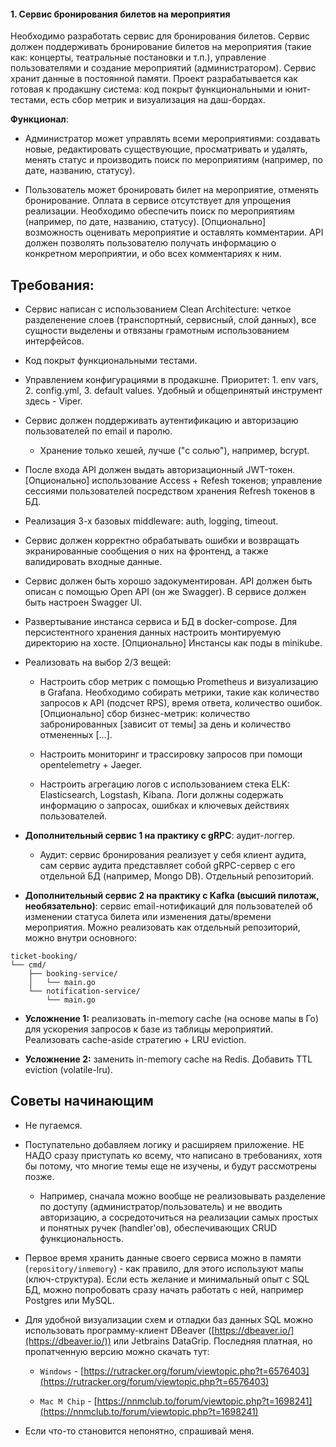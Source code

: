 #### 1. Сервис бронирования билетов на мероприятия

Необходимо разработать сервис для бронирования билетов. Сервис должен поддерживать бронирование билетов на мероприятия (такие как: концерты, театральные постановки и т.п.), управление пользователями и создание мероприятий (администратором). Сервис хранит данные в постоянной памяти. Проект разрабатывается как готовая к продакшну система: код покрыт функциональными и юнит-тестами, есть сбор метрик и визуализация на даш-бордах.

**Функционал**:

- Администратор может управлять всеми мероприятиями: создавать новые, редактировать существующие, просматривать и удалять, менять статус и производить поиск по мероприятиям (например, по дате, названию, статусу).

- Пользователь может бронировать билет на мероприятие, отменять бронирование. Оплата в сервисе отсутствует для упрощения реализации. Необходимо обеспечить поиск по мероприятиям (например, по дате, названию, статусу). [Опционально] возможность оценивать мероприятие и оставлять комментарии. API должен позволять пользователю получать информацию о конкретном мероприятии, и обо всех комментариях к ним.


## Требования:

- Сервис написан с использованием Clean Architecture: четкое разделенение слоев (транспортный, сервисный, слой данных), все сущности выделены и отвязаны грамотным использованием интерфейсов.

- Код покрыт функциональными тестами.

- Управлением конфигурациями в продакшне. Приоритет: 1. env vars, 2. config.yml, 3. default values. Удобный и общепринятый инструмент здесь - Viper.

- Сервис должен поддерживать аутентификацию и авторизацию пользователей по email и паролю.

  - Хранение только хешей, лучше ("с солью"), например, bcrypt.

- После входа API должен выдать авторизационный JWT-токен. [Опционально] использование Access + Refesh токенов; управление сессиями пользователей посредством хранения Refresh токенов в БД.

- Реализация 3-х базовых middleware: auth, logging, timeout.

- Сервис должен корректно обрабатывать ошибки и возвращать экранированные сообщения о них на фронтенд, а также валидировать входные данные.

- Сервис должен быть хорошо задокументирован. API должен быть описан с помощью Open API (он же Swagger). В сервисе должен быть настроен Swagger UI.

- Развертывание инстанса сервиса и БД в docker-compose. Для персистентного хранения данных настроить монтируемую директорию на хосте. [Опционально] Инстансы как поды в minikube.

- Реализовать на выбор 2/3 вещей:

  - Настроить сбор метрик с помощью Prometheus и визуализацию в Grafana. Необходимо собирать метрики, такие как количество запросов к API (подсчет RPS), время ответа, количество ошибок. [Опционально] сбор бизнес-метрик: количество забронированных [зависит от темы] за день и количество отмененных [...].

  - Настроить мониторинг и трассировку запросов при помощи opentelemetry + Jaeger.

  - Настроить агрегацию логов с использованием стека ELK: Elasticsearch, Logstash, Kibana. Логи должны содержать информацию о запросах, ошибках и ключевых действиях пользователей.

- **Дополнительный сервис 1 на практику с gRPC**: аудит-логгер.

  - Аудит: сервис бронирования реализует у себя клиент аудита, сам сервис аудита представляет собой gRPC-сервер c его отдельной БД (например, Mongo DB). Отдельный репозиторий.

- **Дополнительный сервис 2 на практику с Kafka (высший пилотаж, необязательно)**: сервис email-нотификаций для пользователей об изменении статуса билета или изменения даты/времени мероприятия. Можно реализовать как отдельный репозиторий, можно внутри основного:

```Plain Text
ticket-booking/
└── cmd/
    ├── booking-service/
    │   └── main.go
    └── notification-service/
        └── main.go
```




- **Усложнение 1:** реализовать in-memory cache (на основе мапы в Го) для ускорения запросов к базе из таблицы мероприятий. Реализовать cache-aside стратегию + LRU eviction.

- **Усложнение 2:** заменить in-memory cache на Redis. Добавить TTL eviction (volatile-lru).







## Советы начинающим

- Не пугаемся.

- Поступательно добавляем логику и расширяем приложение. НЕ НАДО сразу приступать ко всему, что написано в требованиях, хотя бы потому, что многие темы еще не изучены, и будут рассмотрены позже.

  - Например, сначала можно вообще не реализовывать разделение по доступу (администратор/пользователь) и не вводить авторизацию, а сосредоточиться на реализации самых простых и понятных ручек (handler'ов), обеспечивающих CRUD функциональность.

- Первое время хранить данные своего сервиса можно в памяти (`repository/inmemory`) - как правило, для этого используют мапы (ключ-структура). Если есть желание и минимальный опыт с SQL БД, можно попробовать сразу начать работать с ней, например Postgres или MySQL.

- Для удобной визуализации схем и отладки баз данных SQL можно использовать программу-клиент DBeaver ([https://dbeaver.io/](https://dbeaver.io/)) или Jetbrains DataGrip. Последняя платная, но пропатченную версию можно скачать тут:

  - `Windows` - [https://rutracker.org/forum/viewtopic.php?t=6576403](https://rutracker.org/forum/viewtopic.php?t=6576403)

  - `Mac M Chip` - [https://nnmclub.to/forum/viewtopic.php?t=1698241](https://nnmclub.to/forum/viewtopic.php?t=1698241)

- Если что-то становится непонятно, спрашивай меня.



